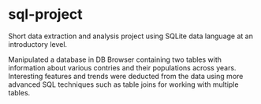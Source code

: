 # sql-project

Short data extraction and analysis project using SQLite data language at an introductory level.

Manipulated a database in DB Browser containing two tables with information about various contries and their populations across  years. Interesting features and trends were deducted from the data using more advanced SQL techniques such as table joins for working with multiple tables.
